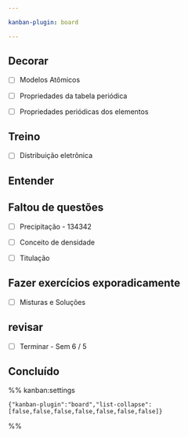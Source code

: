 ```yaml
---

kanban-plugin: board

---
```


## Decorar

- [ ] Modelos Atômicos
- [ ] Propriedades da tabela periódica
- [ ] Propriedades periódicas dos elementos


## Treino

- [ ] Distribuição eletrônica


## Entender



## Faltou de questões

- [ ] Precipitação - 134342
- [ ] Conceito de densidade
- [ ] Titulação


## Fazer exercícios exporadicamente

- [ ] Misturas e Soluções


## revisar

- [ ] Terminar - Sem 6 / 5


## Concluído





%% kanban:settings
```
{"kanban-plugin":"board","list-collapse":[false,false,false,false,false,false,false]}
```
%%
